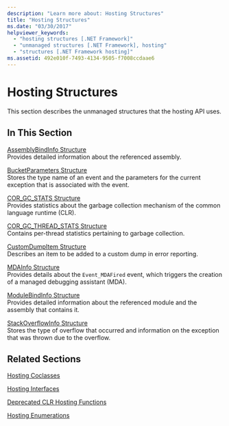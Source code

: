 ```yaml
---
description: "Learn more about: Hosting Structures"
title: "Hosting Structures"
ms.date: "03/30/2017"
helpviewer_keywords: 
  - "hosting structures [.NET Framework]"
  - "unmanaged structures [.NET Framework], hosting"
  - "structures [.NET Framework hosting]"
ms.assetid: 492e010f-7493-4134-9505-f7008ccdaae6
---
```

# Hosting Structures

This section describes the unmanaged structures that the hosting API uses.  
  
## In This Section  

 [AssemblyBindInfo Structure](assemblybindinfo-structure.md)  
 Provides detailed information about the referenced assembly.  
  
 [BucketParameters Structure](bucketparameters-structure.md)  
 Stores the type name of an event and the parameters for the current exception that is associated with the event.  
  
 [COR_GC_STATS Structure](cor-gc-stats-structure.md)  
 Provides statistics about the garbage collection mechanism of the common language runtime (CLR).  
  
 [COR_GC_THREAD_STATS Structure](cor-gc-thread-stats-structure.md)  
 Contains per-thread statistics pertaining to garbage collection.  
  
 [CustomDumpItem Structure](customdumpitem-structure.md)  
 Describes an item to be added to a custom dump in error reporting.  
  
 [MDAInfo Structure](mdainfo-structure.md)  
 Provides details about the `Event_MDAFired` event, which triggers the creation of a managed debugging assistant (MDA).  
  
 [ModuleBindInfo Structure](modulebindinfo-structure.md)  
 Provides detailed information about the referenced module and the assembly that contains it.  
  
 [StackOverflowInfo Structure](stackoverflowinfo-structure.md)  
 Stores the type of overflow that occurred and information on the exception that was thrown due to the overflow.  
  
## Related Sections  

 [Hosting Coclasses](hosting-coclasses.md)  
  
 [Hosting Interfaces](hosting-interfaces.md)  
  
 [Deprecated CLR Hosting Functions](deprecated-clr-hosting-functions.md)  
  
 [Hosting Enumerations](hosting-enumerations.md)
